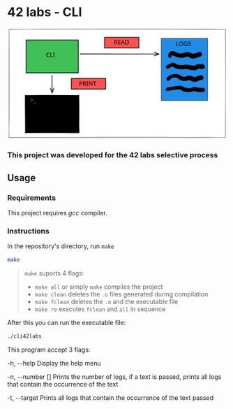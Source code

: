 # 42 labs - CLI

![IMAGE](./images/draw.svg)

### This project was developed for the 42 labs selective process

## Usage

### Requirements

This project requires *gcc* compiler.

### Instructions

In the repository's directory, run `make`

```sh
make 
```

> `make` suports 4 flags: 
> - `make all` or simply `make` compiles the project
> - `make clean` deletes the `.o` files generated during compilation
> - `make fclean` deletes the `.o` and the executable file
> - `make re` executes `fclean` and `all` in sequence

After this you can run the executable file:

```sh
./cli42labs
```

This program accept 3 flags:

  -h, --help				Display the help menu


  -n, --number [<text>]		Prints the number of logs, if a text is passed, prints all logs that contain the occurrence of the text


  -t, --target <text>		Prints all logs that contain the occurrence of the text passed
